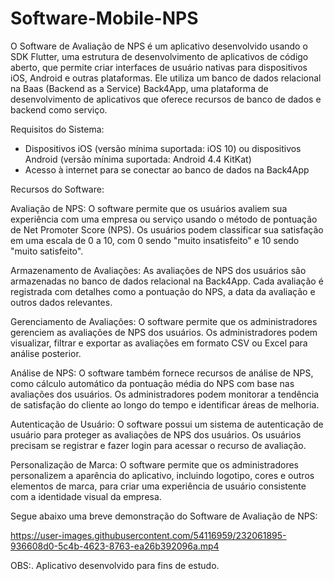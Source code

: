 # Software-Mobile-NPS

O Software de Avaliação de NPS é um aplicativo desenvolvido usando o SDK Flutter, uma estrutura de desenvolvimento de aplicativos de código aberto, que permite criar interfaces de usuário nativas para dispositivos iOS, Android e outras plataformas. Ele utiliza um banco de dados relacional na Baas (Backend as a Service) Back4App, uma plataforma de desenvolvimento de aplicativos que oferece recursos de banco de dados e backend como serviço.


Requisitos do Sistema:

- Dispositivos iOS (versão mínima suportada: iOS 10) ou dispositivos Android (versão mínima suportada: Android 4.4 KitKat)
- Acesso à internet para se conectar ao banco de dados na Back4App


Recursos do Software:

Avaliação de NPS: O software permite que os usuários avaliem sua experiência com uma empresa ou serviço usando o método de pontuação de Net Promoter Score (NPS). Os usuários podem classificar sua satisfação em uma escala de 0 a 10, com 0 sendo "muito insatisfeito" e 10 sendo "muito satisfeito".

Armazenamento de Avaliações: As avaliações de NPS dos usuários são armazenadas no banco de dados relacional na Back4App. Cada avaliação é registrada com detalhes como a pontuação do NPS, a data da avaliação e outros dados relevantes.

Gerenciamento de Avaliações: O software permite que os administradores gerenciem as avaliações de NPS dos usuários. Os administradores podem visualizar, filtrar e exportar as avaliações em formato CSV ou Excel para análise posterior.

Análise de NPS: O software também fornece recursos de análise de NPS, como cálculo automático da pontuação média do NPS com base nas avaliações dos usuários. Os administradores podem monitorar a tendência de satisfação do cliente ao longo do tempo e identificar áreas de melhoria.

Autenticação de Usuário: O software possui um sistema de autenticação de usuário para proteger as avaliações de NPS dos usuários. Os usuários precisam se registrar e fazer login para acessar o recurso de avaliação.

Personalização de Marca: O software permite que os administradores personalizem a aparência do aplicativo, incluindo logotipo, cores e outros elementos de marca, para criar uma experiência de usuário consistente com a identidade visual da empresa.

Segue abaixo uma breve demonstração do Software de Avaliação de NPS:

https://user-images.githubusercontent.com/54116959/232061895-936608d0-5c4b-4623-8763-ea26b392096a.mp4


OBS:. Aplicativo desenvolvido para fins de estudo.


